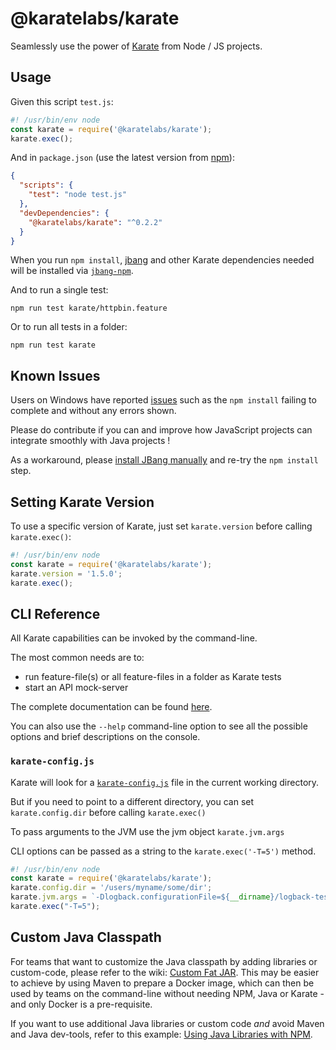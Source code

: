 # @karatelabs/karate
Seamlessly use the power of [Karate](https://github.com/karatelabs/karate) from Node / JS projects.

## Usage
Given this script `test.js`:

```js
#! /usr/bin/env node
const karate = require('@karatelabs/karate');
karate.exec();
```

And in `package.json` (use the latest version from [npm](https://www.npmjs.com/package/@karatelabs/karate)):

```json
{
  "scripts": {
    "test": "node test.js"
  },
  "devDependencies": {
    "@karatelabs/karate": "^0.2.2"
  }
}
```

When you run `npm install`, [jbang](https://www.jbang.dev/) and other Karate dependencies needed will be installed via [`jbang-npm`](https://github.com/jbangdev/jbang-npm).

And to run a single test:

```
npm run test karate/httpbin.feature
```

Or to run all tests in a folder:

```
npm run test karate
```

## Known Issues
Users on Windows have reported [issues](https://github.com/karatelabs/karate-npm/issues/2) such as the `npm install` failing to complete and without any errors shown.

Please do contribute if you can and improve how JavaScript projects can integrate smoothly with Java projects !

As a workaround, please [install JBang manually](https://www.jbang.dev/documentation/guide/latest/installation.html) and re-try the `npm install` step.

## Setting Karate Version

To use a specific version of Karate, just set `karate.version` before calling `karate.exec()`:

```js
#! /usr/bin/env node
const karate = require('@karatelabs/karate');
karate.version = '1.5.0';
karate.exec();
```

## CLI Reference
All Karate capabilities can be invoked by the command-line.

The most common needs are to:

* run feature-file(s) or all feature-files in a folder as Karate tests 
* start an API mock-server

The complete documentation can be found [here](https://github.com/karatelabs/karate/tree/master/karate-netty#usage).

You can also use the `--help` command-line option to see all the possible options and brief descriptions on the console.

### `karate-config.js`

Karate will look for a [`karate-config.js`](https://github.com/karatelabs/karate#configuration) file in the current working directory.

But if you need to point to a different directory, you can set `karate.config.dir` before calling `karate.exec()`

To pass arguments to the JVM use the jvm object `karate.jvm.args`

CLI options can be passed as a string to the `karate.exec('-T=5')` method.

```js
#! /usr/bin/env node
const karate = require('@karatelabs/karate');
karate.config.dir = '/users/myname/some/dir';
karate.jvm.args = `-Dlogback.configurationFile=${__dirname}/logback-test.xml`;
karate.exec("-T=5");
```

## Custom Java Classpath

For teams that want to customize the Java classpath by adding libraries or custom-code, please refer to the wiki: [Custom Fat JAR](https://github.com/karatelabs/karate/wiki/Get-Started:-Other-Runtime-Options#custom-fat-jar). This may be easier to achieve by using Maven to prepare a Docker image, which can then be used by teams on the command-line without needing NPM, Java or Karate - and only Docker is a pre-requisite.

If you want to use additional Java libraries or custom code *and* avoid Maven and Java dev-tools, refer to this example: [Using Java Libraries with NPM](https://github.com/karatelabs/karate-examples/blob/main/jbang-npm/README.md).
